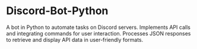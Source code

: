 # Discord-Bot-Python
A bot in Python to automate tasks on Discord servers. Implements API calls and integrating commands for user interaction. Processes JSON responses to retrieve and display API data in user-friendly formats.
